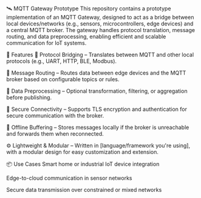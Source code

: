 🛰️ MQTT Gateway Prototype
This repository contains a prototype implementation of an MQTT Gateway, designed to act as a bridge between local devices/networks (e.g., sensors, microcontrollers, edge devices) and a central MQTT broker. The gateway handles protocol translation, message routing, and data preprocessing, enabling efficient and scalable communication for IoT systems.

🔧 Features
🧩 Protocol Bridging – Translates between MQTT and other local protocols (e.g., UART, HTTP, BLE, Modbus).

🔁 Message Routing – Routes data between edge devices and the MQTT broker based on configurable topics or rules.

🧠 Data Preprocessing – Optional transformation, filtering, or aggregation before publishing.

🔐 Secure Connectivity – Supports TLS encryption and authentication for secure communication with the broker.

📡 Offline Buffering – Stores messages locally if the broker is unreachable and forwards them when reconnected.

⚙️ Lightweight & Modular – Written in [language/framework you're using], with a modular design for easy customization and extension.


📦 Use Cases
Smart home or industrial IoT device integration

Edge-to-cloud communication in sensor networks

Secure data transmission over constrained or mixed networks
